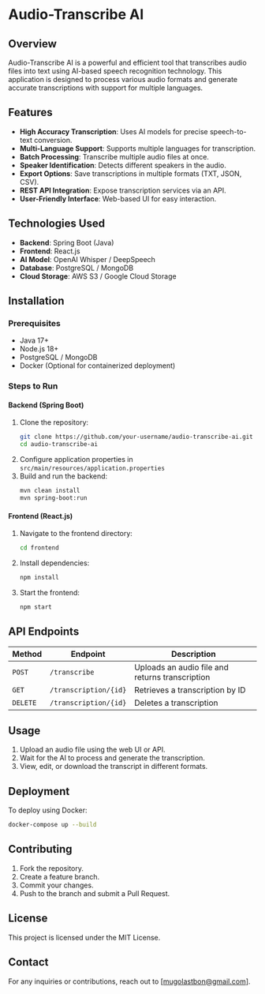 # Audio-Transcribe AI

## Overview
Audio-Transcribe AI is a powerful and efficient tool that transcribes audio files into text using AI-based speech recognition technology. This application is designed to process various audio formats and generate accurate transcriptions with support for multiple languages.

## Features
- **High Accuracy Transcription**: Uses AI models for precise speech-to-text conversion.
- **Multi-Language Support**: Supports multiple languages for transcription.
- **Batch Processing**: Transcribe multiple audio files at once.
- **Speaker Identification**: Detects different speakers in the audio.
- **Export Options**: Save transcriptions in multiple formats (TXT, JSON, CSV).
- **REST API Integration**: Expose transcription services via an API.
- **User-Friendly Interface**: Web-based UI for easy interaction.

## Technologies Used
- **Backend**: Spring Boot (Java)
- **Frontend**: React.js
- **AI Model**: OpenAI Whisper / DeepSpeech
- **Database**: PostgreSQL / MongoDB
- **Cloud Storage**: AWS S3 / Google Cloud Storage

## Installation
### Prerequisites
- Java 17+
- Node.js 18+
- PostgreSQL / MongoDB
- Docker (Optional for containerized deployment)

### Steps to Run
#### Backend (Spring Boot)
1. Clone the repository:
   ```sh
   git clone https://github.com/your-username/audio-transcribe-ai.git
   cd audio-transcribe-ai
   ```
2. Configure application properties in `src/main/resources/application.properties`
3. Build and run the backend:
   ```sh
   mvn clean install
   mvn spring-boot:run
   ```

#### Frontend (React.js)
1. Navigate to the frontend directory:
   ```sh
   cd frontend
   ```
2. Install dependencies:
   ```sh
   npm install
   ```
3. Start the frontend:
   ```sh
   npm start
   ```

## API Endpoints
| Method | Endpoint | Description |
|--------|---------|-------------|
| `POST` | `/transcribe` | Uploads an audio file and returns transcription |
| `GET` | `/transcription/{id}` | Retrieves a transcription by ID |
| `DELETE` | `/transcription/{id}` | Deletes a transcription |

## Usage
1. Upload an audio file using the web UI or API.
2. Wait for the AI to process and generate the transcription.
3. View, edit, or download the transcript in different formats.

## Deployment
To deploy using Docker:
```sh
docker-compose up --build
```

## Contributing
1. Fork the repository.
2. Create a feature branch.
3. Commit your changes.
4. Push to the branch and submit a Pull Request.

## License
This project is licensed under the MIT License.

## Contact
For any inquiries or contributions, reach out to [mugolastbon@gmail.com].
